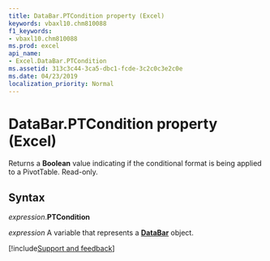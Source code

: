 ```yaml
---
title: DataBar.PTCondition property (Excel)
keywords: vbaxl10.chm810088
f1_keywords:
- vbaxl10.chm810088
ms.prod: excel
api_name:
- Excel.DataBar.PTCondition
ms.assetid: 313c3c44-3ca5-dbc1-fcde-3c2c0c3e2c0e
ms.date: 04/23/2019
localization_priority: Normal
---
```



# DataBar.PTCondition property (Excel)

Returns a **Boolean** value indicating if the conditional format is being applied to a PivotTable. Read-only.


## Syntax

_expression_.**PTCondition**

_expression_ A variable that represents a **[DataBar](Excel.DataBar.md)** object.




[!include[Support and feedback](~/includes/feedback-boilerplate.md)]